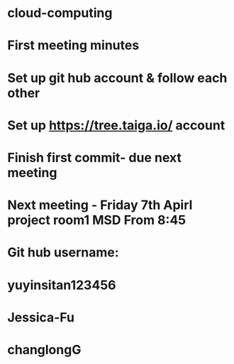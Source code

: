 # cloud-computing
# First meeting minutes
# Set up git hub account & follow each other
# Set up https://tree.taiga.io/ account
# Finish first commit- due next meeting
# Next meeting - Friday 7th Apirl project room1 MSD From 8:45
# 
# Git hub username:
# yuyinsitan123456
# Jessica-Fu
# changlongG